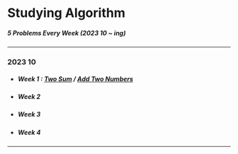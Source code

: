 # Studying Algorithm

##### 5 Problems Every Week (2023 10 ~ ing)

---

### 2023 10

- ##### Week 1 : <a href="https://github.com/hanav00/algorithm/tree/algorithm/C%23Study/LeetCode/Easy/Two%20Sum">Two Sum</a> / <a href="https://github.com/hanav00/algorithm/tree/algorithm/C%23Study/LeetCode/Medium/Add%20Two%20Numbers">Add Two Numbers</a>
- ##### Week 2
- ##### Week 3
- ##### Week 4

---
